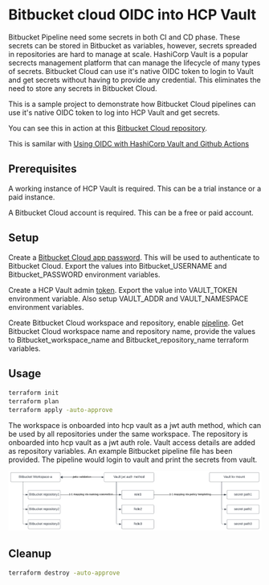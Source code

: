 # Bitbucket cloud OIDC into HCP Vault

Bitbucket Pipeline need some secrets in both CI and CD phase. These secrets can be stored in Bitbucket as variables, however, secrets spreaded in repositories are hard to manage at scale. HashiCorp Vault is a popular secrects management platform that can manage the lifecycle of many types of secrets. Bitbucket Cloud can use it's native OIDC token to login to Vault and get secrets without having to provide any credential. This eliminates the need to store any secrets in Bitbucket Cloud.

This is a sample project to demonstrate how Bitbucket Cloud pipelines can use it's native OIDC token to log into HCP Vault and get secrets.

You can see this in action at this [Bitbucket Cloud repository](https://bitbucket.org/yuleitest/oidc-vault-test/pipelines/results/page/1).

This is samilar with [Using OIDC with HashiCorp Vault and Github Actions](https://www.hashicorp.com/resources/using-oidc-with-hashicorp-vault-and-github-actions)

## Prerequisites

A working instance of HCP Vault is required. This can be a trial instance or a paid instance.  

A Bitbucket Cloud account is required. This can be a free or paid account.

## Setup

Create a [Bitbucket Cloud app password](https://support.atlassian.com/Bitbucket-cloud/docs/create-an-app-password/). This will be used to authenticate to Bitbucket Cloud. Export the values into Bitbucket_USERNAME and Bitbucket_PASSWORD environment variables.

Create a HCP Vault admin [token](https://learn.hashicorp.com/tutorials/vault/getting-started-token?in=vault/getting-started). Export the value into VAULT_TOKEN environment variable. Also setup VAULT_ADDR and VAULT_NAMESPACE environment variables.

Create Bitbucket Cloud workspace and repository, enable [pipeline](https://support.atlassian.com/Bitbucket-cloud/docs/get-started-with-Bitbucket-pipelines/). Get Bitbucket Cloud workspace name and repository name, provide the values to Bitbucket_workspace_name and Bitbucket_repository_name terraform variables.

## Usage

```bash
terraform init
terraform plan 
terraform apply -auto-approve
```

The workspace is onboarded into hcp vault as a jwt auth method, which can be used by all repositories under the same workspace. The repository is onboarded into hcp vault as a jwt auth role. Vault access details are added as repository variables. An example Bitbucket pipeline file has been provided. The pipeline would login to vault and print the secrets from vault.

![Bitbucket Pipeline OIDC JWT Integration with Vault](./diagrams/Bitbucket-pipeline-oidc-jwt-integration-with-vault.png)

## Cleanup

```bash
terraform destroy -auto-approve
```
